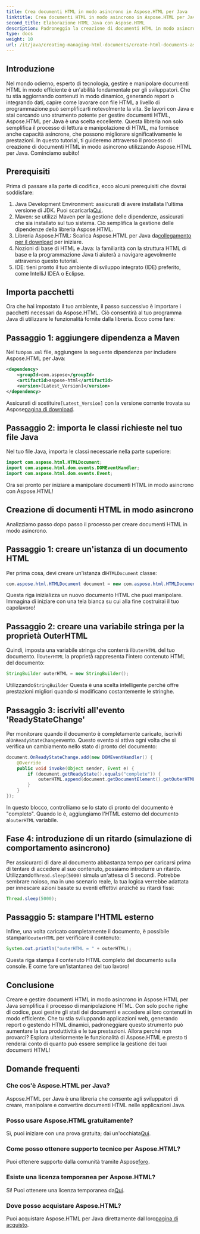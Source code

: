 ```yaml
---
title: Crea documenti HTML in modo asincrono in Aspose.HTML per Java
linktitle: Crea documenti HTML in modo asincrono in Aspose.HTML per Java
second_title: Elaborazione HTML Java con Aspose.HTML
description: Padroneggia la creazione di documenti HTML in modo asincrono con Aspose.HTML per Java. Guida passo passo, suggerimenti e FAQ inclusi per un apprendimento rapido.
type: docs
weight: 10
url: /it/java/creating-managing-html-documents/create-html-documents-async/
---
```

## Introduzione
Nel mondo odierno, esperto di tecnologia, gestire e manipolare documenti HTML in modo efficiente è un'abilità fondamentale per gli sviluppatori. Che tu stia aggiornando contenuti in modo dinamico, generando report o integrando dati, capire come lavorare con file HTML a livello di programmazione può semplificarti notevolmente la vita. Se lavori con Java e stai cercando uno strumento potente per gestire documenti HTML, Aspose.HTML per Java è una scelta eccellente. Questa libreria non solo semplifica il processo di lettura e manipolazione di HTML, ma fornisce anche capacità asincrone, che possono migliorare significativamente le prestazioni. In questo tutorial, ti guideremo attraverso il processo di creazione di documenti HTML in modo asincrono utilizzando Aspose.HTML per Java. Cominciamo subito!
## Prerequisiti
Prima di passare alla parte di codifica, ecco alcuni prerequisiti che dovrai soddisfare:
1.  Java Development Environment: assicurati di avere installata l'ultima versione di JDK. Puoi scaricarla[Qui](https://www.oracle.com/java/technologies/javase-jdk11-downloads.html).
2. Maven: se utilizzi Maven per la gestione delle dipendenze, assicurati che sia installato sul tuo sistema. Ciò semplifica la gestione delle dipendenze della libreria Aspose.HTML.
3.  Libreria Aspose.HTML: Scarica Aspose.HTML per Java da[collegamento per il download](https://releases.aspose.com/html/java/) per iniziare.
4. Nozioni di base di HTML e Java: la familiarità con la struttura HTML di base e la programmazione Java ti aiuterà a navigare agevolmente attraverso questo tutorial.
5. IDE: tieni pronto il tuo ambiente di sviluppo integrato (IDE) preferito, come IntelliJ IDEA o Eclipse.
## Importa pacchetti
Ora che hai impostato il tuo ambiente, il passo successivo è importare i pacchetti necessari da Aspose.HTML. Ciò consentirà al tuo programma Java di utilizzare le funzionalità fornite dalla libreria. Ecco come fare:
## Passaggio 1: aggiungere dipendenza a Maven
 Nel tuo`pom.xml` file, aggiungere la seguente dipendenza per includere Aspose.HTML per Java:
```xml
<dependency>
    <groupId>com.aspose</groupId>
    <artifactId>aspose-html</artifactId>
    <version>[Latest_Version]</version>
</dependency>
```
 Assicurati di sostituire`[Latest_Version]` con la versione corrente trovata su Aspose[pagina di download](https://releases.aspose.com/html/java/).
## Passaggio 2: importa le classi richieste nel tuo file Java
Nel tuo file Java, importa le classi necessarie nella parte superiore:
```java
import com.aspose.html.HTMLDocument;
import com.aspose.html.dom.events.DOMEventHandler;
import com.aspose.html.dom.events.Event;
```
Ora sei pronto per iniziare a manipolare documenti HTML in modo asincrono con Aspose.HTML!
## Creazione di documenti HTML in modo asincrono
Analizziamo passo dopo passo il processo per creare documenti HTML in modo asincrono.
## Passaggio 1: creare un'istanza di un documento HTML
 Per prima cosa, devi creare un'istanza di`HTMLDocument` classe:
```java
com.aspose.html.HTMLDocument document = new com.aspose.html.HTMLDocument();
```
Questa riga inizializza un nuovo documento HTML che puoi manipolare. Immagina di iniziare con una tela bianca su cui alla fine costruirai il tuo capolavoro!
## Passaggio 2: creare una variabile stringa per la proprietà OuterHTML
 Quindi, imposta una variabile stringa che conterrà il`OuterHTML` del tuo documento. Il`OuterHTML` la proprietà rappresenta l'intero contenuto HTML del documento:
```java
StringBuilder outerHTML = new StringBuilder();
```
 Utilizzando`StringBuilder` Questa è una scelta intelligente perché offre prestazioni migliori quando si modificano costantemente le stringhe.
## Passaggio 3: iscriviti all'evento 'ReadyStateChange'
 Per monitorare quando il documento è completamente caricato, iscriviti al`OnReadyStateChange`evento. Questo evento si attiva ogni volta che si verifica un cambiamento nello stato di pronto del documento:
```java
document.OnReadyStateChange.add(new DOMEventHandler() {
    @Override
    public void invoke(Object sender, Event e) {
        if (document.getReadyState().equals("complete")) {
            outerHTML.append(document.getDocumentElement().getOuterHTML());
        }
    }
});
```
 In questo blocco, controlliamo se lo stato di pronto del documento è "completo". Quando lo è, aggiungiamo l'HTML esterno del documento al`outerHTML` variabile. 
## Fase 4: introduzione di un ritardo (simulazione di comportamento asincrono)
 Per assicurarci di dare al documento abbastanza tempo per caricarsi prima di tentare di accedere al suo contenuto, possiamo introdurre un ritardo. Utilizzando`Thread.sleep(5000)` simula un'attesa di 5 secondi. Potrebbe sembrare noioso, ma in uno scenario reale, la tua logica verrebbe adattata per innescare azioni basate su eventi effettivi anziché su ritardi fissi:
```java
Thread.sleep(5000);
```
## Passaggio 5: stampare l'HTML esterno
 Infine, una volta caricato completamente il documento, è possibile stamparlo`outerHTML` per verificare il contenuto:
```java
System.out.println("outerHTML = " + outerHTML);
```
Questa riga stampa il contenuto HTML completo del documento sulla console. È come fare un'istantanea del tuo lavoro!
## Conclusione
Creare e gestire documenti HTML in modo asincrono in Aspose.HTML per Java semplifica il processo di manipolazione HTML. Con solo poche righe di codice, puoi gestire gli stati dei documenti e accedere ai loro contenuti in modo efficiente. Che tu stia sviluppando applicazioni web, generando report o gestendo HTML dinamici, padroneggiare questo strumento può aumentare la tua produttività e le tue prestazioni.
Allora perché non provarci? Esplora ulteriormente le funzionalità di Aspose.HTML e presto ti renderai conto di quanto può essere semplice la gestione dei tuoi documenti HTML!
## Domande frequenti
### Che cos'è Aspose.HTML per Java?
Aspose.HTML per Java è una libreria che consente agli sviluppatori di creare, manipolare e convertire documenti HTML nelle applicazioni Java.
### Posso usare Aspose.HTML gratuitamente?
 Sì, puoi iniziare con una prova gratuita; dai un'occhiata[Qui](https://releases.aspose.com/).
### Come posso ottenere supporto tecnico per Aspose.HTML?
 Puoi ottenere supporto dalla comunità tramite Aspose[foro](https://forum.aspose.com/c/html/29).
### Esiste una licenza temporanea per Aspose.HTML?
 Sì! Puoi ottenere una licenza temporanea da[Qui](https://purchase.aspose.com/temporary-license/).
### Dove posso acquistare Aspose.HTML?
 Puoi acquistare Aspose.HTML per Java direttamente dal loro[pagina di acquisto](https://purchase.aspose.com/buy).